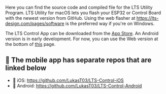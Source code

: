 Here you can find the source code and compiled file for the LTS Utility Program. LTS Utility for macOS lets you flash your ESP32 or Control Board with the newest version from GitHub. Using the web flasher at https://lts-design.com/pages/software is the preferred way if you're on Windows.

The LTS Control App can be downloaded from the [App Store](https://apps.apple.com/app/lts-control/id6742149969). An Android version is in early development. For now, you can use the Web version at the bottom of [this](https://lts-design.com/pages/software) page.

## 📱 The mobile app has separate repos that are linked below
- 🍏 iOS: https://github.com/LukasT03/LTS-Control-iOS
- 🤖 Android: https://github.com/LukasT03/LTS-Control-Android

